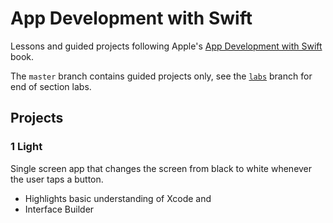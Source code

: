 # App Development with Swift
Lessons and guided projects following Apple's [App Development with Swift](https://itunes.apple.com/za/book/app-development-with-swift/id1219117996?mt=11) book.

The `master` branch contains guided projects only, see the [`labs`](https://github.com/ketshaka/app-development-with-swift/tree/labs) branch for end of section labs.

## Projects
### 1 Light
Single screen app that changes the screen from black to white whenever the user taps a button.
- Highlights basic understanding of Xcode and
- Interface Builder
